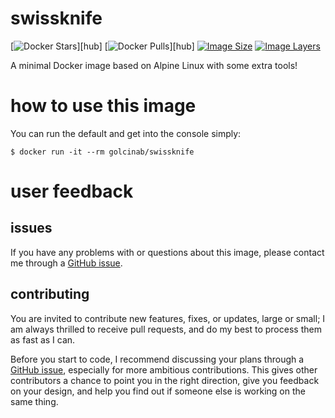 # swissknife

[![Docker Stars](https://img.shields.io/docker/stars/golcinab/swissknife.svg)][hub]
[![Docker Pulls](https://img.shields.io/docker/pulls/golcinab/swissknife.svg)][hub]
[![Image Size](https://img.shields.io/imagelayers/image-size/golcinab/swissknife/latest.svg)](https://imagelayers.io/?images=golcinab/swissknife:latest)
[![Image Layers](https://img.shields.io/imagelayers/layers/golcinab/swissknife/latest.svg)](https://imagelayers.io/?images=golcinab/swissknife:latest)

A minimal Docker image based on Alpine Linux with some extra tools!

# how to use this image
You can run the default and get into the console simply:
```
$ docker run -it --rm golcinab/swissknife
```

# user feedback

## issues 
If you have any problems with or questions about this image, please contact me through a [GitHub issue](https://github.com/golcinab/dockerimages/issues).

## contributing
You are invited to contribute new features, fixes, or updates, large or small; I am always thrilled to receive pull requests, and do my best to process them as fast as I can.

Before you start to code, I recommend discussing your plans through a [GitHub issue](https://github.com/golcinab/dockerimages/issues), especially for more ambitious contributions. This gives other contributors a chance to point you in the right direction, give you feedback on your design, and help you find out if someone else is working on the same thing.
